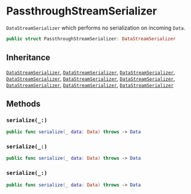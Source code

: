 # PassthroughStreamSerializer

`DataStreamSerializer` which performs no serialization on incoming `Data`.

``` swift
public struct PassthroughStreamSerializer: DataStreamSerializer 
```

## Inheritance

[`DataStreamSerializer`](/DataStreamSerializer), [`DataStreamSerializer`](/DataStreamSerializer), [`DataStreamSerializer`](/DataStreamSerializer), [`DataStreamSerializer`](/DataStreamSerializer), [`DataStreamSerializer`](/DataStreamSerializer), [`DataStreamSerializer`](/DataStreamSerializer), [`DataStreamSerializer`](/DataStreamSerializer), [`DataStreamSerializer`](/DataStreamSerializer), [`DataStreamSerializer`](/DataStreamSerializer)

## Methods

### `serialize(_:)`

``` swift
public func serialize(_ data: Data) throws -> Data 
```

### `serialize(_:)`

``` swift
public func serialize(_ data: Data) throws -> Data 
```

### `serialize(_:)`

``` swift
public func serialize(_ data: Data) throws -> Data 
```
